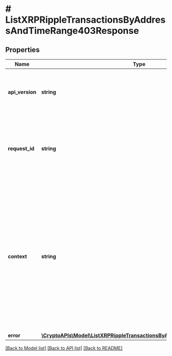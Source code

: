 # # ListXRPRippleTransactionsByAddressAndTimeRange403Response

## Properties

Name | Type | Description | Notes
------------ | ------------- | ------------- | -------------
**api_version** | **string** | Specifies the version of the API that incorporates this endpoint. |
**request_id** | **string** | Defines the ID of the request. The &#x60;requestId&#x60; is generated by Crypto APIs and it&#39;s unique for every request. |
**context** | **string** | In batch situations the user can use the context to correlate responses with requests. This property is present regardless of whether the response was successful or returned as an error. &#x60;context&#x60; is specified by the user. | [optional]
**error** | [**\CryptoAPIs\Model\ListXRPRippleTransactionsByAddressAndTimeRangeE403**](ListXRPRippleTransactionsByAddressAndTimeRangeE403.md) |  |

[[Back to Model list]](../../README.md#models) [[Back to API list]](../../README.md#endpoints) [[Back to README]](../../README.md)
